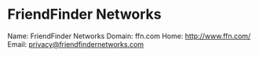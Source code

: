 
# FriendFinder Networks

Name: FriendFinder Networks
Domain: ffn.com
Home: http://www.ffn.com/
Email: privacy@friendfindernetworks.com
